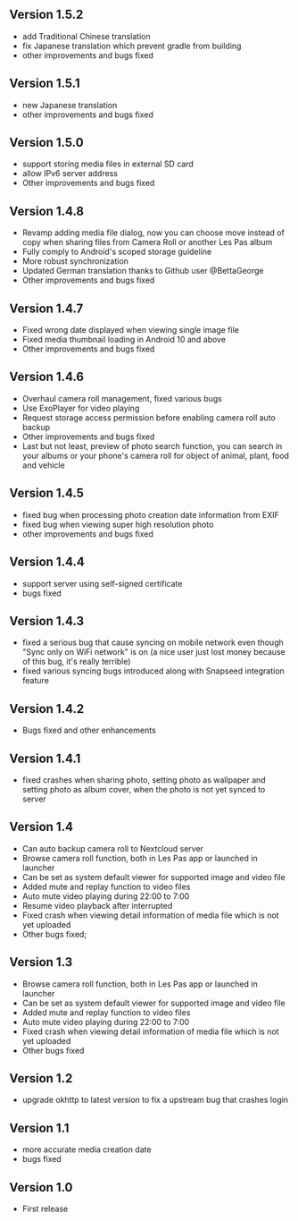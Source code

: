 ## Version 1.5.2
* add Traditional Chinese translation
* fix Japanese translation which prevent gradle from building
* other improvements and bugs fixed

## Version 1.5.1
* new Japanese translation
* other improvements and bugs fixed

## Version 1.5.0
* support storing media files in external SD card
* allow IPv6 server address
* Other improvements and bugs fixed

## Version 1.4.8
* Revamp adding media file dialog, now you can choose move instead of copy when sharing files from Camera Roll or another Les Pas album
* Fully comply to Android's scoped storage guideline
* More robust synchronization
* Updated German translation thanks to Github user @BettaGeorge
* Other improvements and bugs fixed

## Version 1.4.7
* Fixed wrong date displayed when viewing single image file
* Fixed media thumbnail loading in Android 10 and above
* Other improvements and bugs fixed

## Version 1.4.6
* Overhaul camera roll management, fixed various bugs
* Use ExoPlayer for video playing
* Request storage access permission before enabling camera roll auto backup
* Other improvements and bugs fixed
* Last but not least, preview of photo search function, you can search in your albums or your phone's camera roll for object of animal, plant, food and vehicle

## Version 1.4.5
* fixed bug when processing photo creation date information from EXIF
* fixed bug when viewing super high resolution photo
* other improvements and bugs fixed

## Version 1.4.4
* support server using self-signed certificate
* bugs fixed

## Version 1.4.3
* fixed a serious bug that cause syncing on mobile network even though "Sync only on WiFi network" is on (a nice user just lost money because of this bug, it's really terrible)
* fixed various syncing bugs introduced along with Snapseed integration feature

## Version 1.4.2
* Bugs fixed and other enhancements

## Version 1.4.1
* fixed crashes when sharing photo, setting photo as wallpaper and setting photo as album cover, when the photo is not yet synced to server

## Version 1.4
* Can auto backup camera roll to Nextcloud server
* Browse camera roll function, both in Les Pas app or launched in launcher
* Can be set as system default viewer for supported image and video file
* Added mute and replay function to video files
* Auto mute video playing during 22:00 to 7:00
* Resume video playback after interrupted
* Fixed crash when viewing detail information of media file which is not yet uploaded
* Other bugs fixed;

## Version 1.3
* Browse camera roll function, both in Les Pas app or launched in launcher
* Can be set as system default viewer for supported image and video file
* Added mute and replay function to video files
* Auto mute video playing during 22:00 to 7:00
* Fixed crash when viewing detail information of media file which is not yet uploaded
* Other bugs fixed

## Version 1.2
* upgrade okhttp to latest version to fix a upstream bug that crashes login

## Version 1.1
* more accurate media creation date
* bugs fixed

## Version 1.0
* First release

